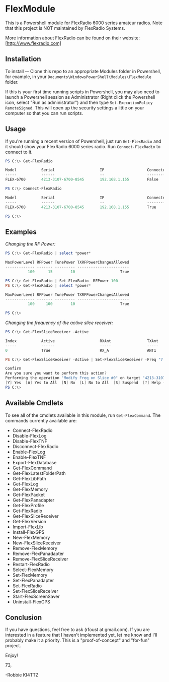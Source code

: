 # FlexModule

This is a Powershell module for FlexRadio 6000 series amateur radios. Note that this project is NOT maintained by FlexRadio Systems.

More information about FlexRadio can be found on their website: [http://www.flexradio.com]

## Installation

To install -- Clone this repo to an appropriate Modules folder in Powershell, for example, in your `Documents\WindowsPowerShell\Modules\FlexModule` folder.

If this is your first time running scripts in Powershell, you may also need to launch a Powershell session as Administrator (Right click
the Powershell icon, select "Run as administrator") and then type `Set-ExecutionPolicy RemoteSigned`. This will open up the security settings
a little on your computer so that you can run scripts.

## Usage

If you're running a recent version of Powershell, just run `Get-FlexRadio` and it should show your FlexRadio 6000 series radio.  Run `Connect-FlexRadio` to connect to it.

```Powershell
PS C:\> Get-FlexRadio

Model           Serial                    IP                   Connected  Callsign
-----           ------                    --                   ---------  --------
FLEX-6700       4213-3107-6700-8545       192.168.1.155        False      KI4TTZ

PS C:\> Connect-FlexRadio

Model           Serial                    IP                   Connected  Callsign
-----           ------                    --                   ---------  --------
FLEX-6700       4213-3107-6700-8545       192.168.1.155        True       KI4TTZ

PS C:\>
```

## Examples

*Changing the RF Power:*

```Powershell
PS C:\> Get-FlexRadio | select *power*

MaxPowerLevel RFPower TunePower TXRFPowerChangesAllowed
------------- ------- --------- -----------------------
          100      15        10                    True

PS C:\> Get-FlexRadio | Set-FlexRadio -RFPower 100
PS C:\> Get-FlexRadio | select *power*

MaxPowerLevel RFPower TunePower TXRFPowerChangesAllowed
------------- ------- --------- -----------------------
          100     100        10                    True

PS C:\>
```

*Changing the frequency of the active slice receiver:*

```Powershell
PS C:\> Get-FlexSliceReceiver -Active

Index           Active                    RXAnt                TXAnt      Freq
-----           ------                    -----                -----      ----
0               True                      RX_A                 ANT1       7.1301

PS C:\> Get-FlexSliceReceiver -Active | Set-FlexSliceReceiver -Freq "7.127"

Confirm
Are you sure you want to perform this action?
Performing the operation "Modify Freq on Slice #0" on target "4213-3107-6700-8545".
[Y] Yes  [A] Yes to All  [N] No  [L] No to All  [S] Suspend  [?] Help (default is "Y"): y
PS C:\>
```

## Available Cmdlets

To see all of the cmdlets available in this module, run `Get-FlexCommand`. The commands currently available are:

* Connect-FlexRadio
* Disable-FlexLog
* Disable-FlexTNF
* Disconnect-FlexRadio
* Enable-FlexLog
* Enable-FlexTNF
* Export-FlexDatabase
* Get-FlexCommand
* Get-FlexLatestFolderPath
* Get-FlexLibPath
* Get-FlexLog
* Get-FlexMemory
* Get-FlexPacket
* Get-FlexPanadapter
* Get-FlexProfile
* Get-FlexRadio
* Get-FlexSliceReceiver
* Get-FlexVersion
* Import-FlexLib
* Install-FlexGPS
* New-FlexMemory
* New-FlexSliceReceiver
* Remove-FlexMemory
* Remove-FlexPanadapter
* Remove-FlexSliceReceiver
* Restart-FlexRadio
* Select-FlexMemory
* Set-FlexMemory
* Set-FlexPanadapter
* Set-FlexRadio
* Set-FlexSliceReceiver
* Start-FlexScreenSaver
* Uninstall-FlexGPS

## Conclusion

If you have questions, feel free to ask (rfoust at gmail.com). If you are interested in a feature that I haven't implemented yet, let me know and I'll probably make it a priority. This is a "proof-of-concept" and "for-fun" project.

Enjoy!

73,

-Robbie KI4TTZ
